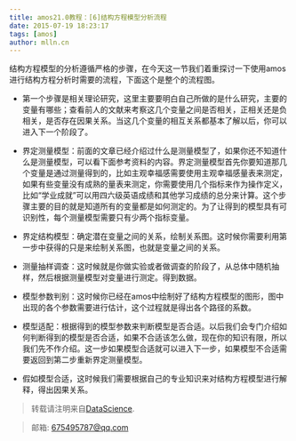 ```yaml
---
title: amos21.0教程：[6]结构方程模型分析流程
date: 2015-07-19 18:23:17
tags: [amos]
author: mlln.cn
---
```

结构方程模型的分析遵循严格的步骤，在今天这一节我们着重探讨一下使用amos进行结构方程分析时需要的流程，下面这个是整个的流程图。

- 第一个步骤是相关理论研究，这里主要要明白自己所做的是什么研究，主要的变量有哪些；查看前人的文献来考察这几个变量之间是否相关，正相关还是负相关，是否存在因果关系。当这几个变量的相互关系都基本了解以后，你可以进入下一个阶段了。

- 界定测量模型：前面的文章已经介绍过什么是测量模型了，如果你还不知道什么是测量模型，可以看下面参考资料的内容。界定测量模型首先你要知道那几个变量是通过测量得到的，比如主观幸福感需要使用主观幸福感量表来测定，如果有些变量没有成熟的量表来测定，你需要使用几个指标来作为操作定义，比如“学业成就”可以用四六级英语成绩和其他学习成绩的总分来计算。这个步骤主要的目的就是知道所有的变量都是如何测定的。为了让得到的模型具有可识别性，每个测量模型需要只有少两个指标变量。

- 界定结构模型：确定潜在变量之间的关系，绘制关系图。这时候你需要利用第一步中获得的只是来绘制关系图，也就是变量之间的关系。

- 测量抽样调查：这时候就是你做实验或者做调查的阶段了，从总体中随机抽样，然后根据测量模型对变量进行测定。得到数据。

- 模型参数判别：这时候你已经在amos中绘制好了结构方程模型的图形，图中出现的各个参数需要进行估计，这个过程就是得出各个路径的系数。

- 模型适配：根据得到的模型参数来判断模型是否合适。以后我们会专门介绍如何判断得到的模型是否合适，如果不合适该怎么做，现在你的知识有限，所以我们先不作介绍。这一步如果模型合适就可以进入下一步，如果模型不合适需要返回到第二步重新界定测量模型。

- 假如模型合适，这时候我们需要根据自己的专业知识来对结构方程模型进行解释，得出因果关系。

> 转载请注明来自[DataScience](http://mlln.cn).

> 邮箱: 675495787@qq.com 
